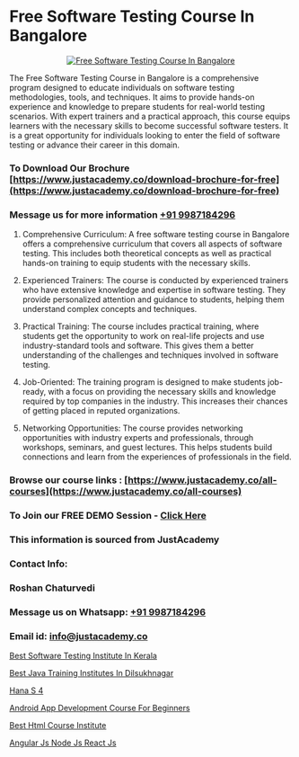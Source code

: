 # Free Software Testing Course In Bangalore

<p align="center">
  <a href="https://justacademy.co/program-detail/software-testing">
    <img src="https://justacademy.co/storage2/program_images/1704700438.webp" alt="Free Software Testing Course In Bangalore">
  </a>
</p>


The Free Software Testing Course in Bangalore is a comprehensive program designed to educate individuals on software testing methodologies, tools, and techniques. It aims to provide hands-on experience and knowledge to prepare students for real-world testing scenarios. With expert trainers and a practical approach, this course equips learners with the necessary skills to become successful software testers. It is a great opportunity for individuals looking to enter the field of software testing or advance their career in this domain.
### To Download Our Brochure [https://www.justacademy.co/download-brochure-for-free](https://www.justacademy.co/download-brochure-for-free)
### Message us for more information [+91 9987184296](https://api.whatsapp.com/send?phone=919987184296)
1) Comprehensive Curriculum: A free software testing course in Bangalore offers a comprehensive curriculum that covers all aspects of software testing. This includes both theoretical concepts as well as practical hands-on training to equip students with the necessary skills.

2) Experienced Trainers: The course is conducted by experienced trainers who have extensive knowledge and expertise in software testing. They provide personalized attention and guidance to students, helping them understand complex concepts and techniques.

3) Practical Training: The course includes practical training, where students get the opportunity to work on real-life projects and use industry-standard tools and software. This gives them a better understanding of the challenges and techniques involved in software testing.

4) Job-Oriented: The training program is designed to make students job-ready, with a focus on providing the necessary skills and knowledge required by top companies in the industry. This increases their chances of getting placed in reputed organizations.

5) Networking Opportunities: The course provides networking opportunities with industry experts and professionals, through workshops, seminars, and guest lectures. This helps students build connections and learn from the experiences of professionals in the field.

### Browse our course links : [https://www.justacademy.co/all-courses](https://www.justacademy.co/all-courses) 
### To Join our FREE DEMO Session - [Click Here](https://www.justacademy.co/register-for-course-demo)


### This information is sourced from JustAcademy
### Contact Info:
### Roshan Chaturvedi
### Message us on Whatsapp: [+91 9987184296](https://api.whatsapp.com/send?phone=919987184296)
### Email id: [info@justacademy.co](mailto:info@justacademy.co)
                
[Best Software Testing Institute In Kerala](https://www.linkedin.com/pulse/best-software-testing-institute-kerala-justacademy-coimbatore-wqu4e?trackingId=UIci0P5QDv9eeZo1e3GiOg%3D%3D&lipi=urn%3Ali%3Apage%3Ad_flagship3_company_admin%3BQ21fTVlsQ6eRatiOukp9mA%3D%3D)

[Best Java Training Institutes In Dilsukhnagar](https://www.linkedin.com/pulse/best-java-training-institutes-dilsukhnagar-justacademy-beangaluru-xbkde?trackingId=C%2BhoUB%2FWIlnofgRtq12sog%3D%3D&lipi=urn%3Ali%3Apage%3Ad_flagship3_company_admin%3BV3sjVNqrQV6LT8YmMJxhFA%3D%3D)

[Hana S 4](https://medium.com/@roneet705/hana-s-4-c69456dcb46b)

[Android App Development Course For Beginners](https://medium.com/@prempja40/android-app-development-course-for-beginners-ad48e1ed9c7d)

[Best Html Course Institute](https://justacademyin.github.io/Articles/Best-Html-Course-Institute)

[Angular Js Node Js React Js](https://justacademyin.github.io/Articles/Angular-Js-Node-Js-React-Js)


